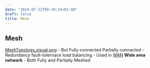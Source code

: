 ```yaml
---
date: "2024-07-22T09:10:24+02:00"
draft: false
title: Mesh
---
```


## Mesh

[MeshTopology_visual.png](/MeshTopology_visual.png) - Bot Fully
connected Partially connacted - Redundancy fault-tolernace load
balancing - Used in [WAN](/Network/Network_Types/WAN) **Wide
area network** - Both Fully and Partially Meshed
